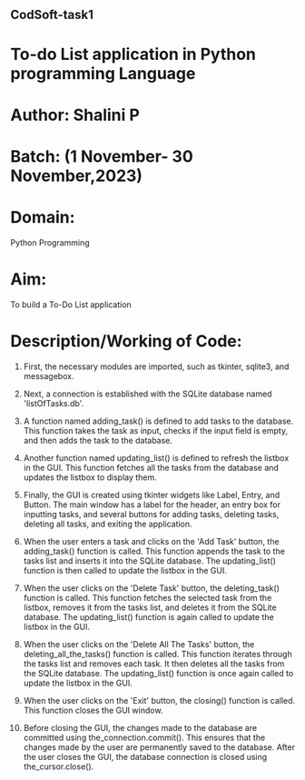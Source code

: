 ## CodSoft-task1
# To-do List application in Python programming Language
# Author: Shalini P
# Batch: (1 November- 30 November,2023)
# Domain: 
Python Programming
# Aim: 
To build a To-Do List application
# Description/Working of Code:
1. First, the necessary modules are imported, such as tkinter, sqlite3, and messagebox.

2. Next, a connection is established with the SQLite database named 'listOfTasks.db'.

3. A function named adding_task() is defined to add tasks to the database. This function takes the task as input, checks if the input field is empty, and then adds the task to the database.

4. Another function named updating_list() is defined to refresh the listbox in the GUI. This function fetches all the tasks from the database and updates the listbox to display them.

5. Finally, the GUI is created using tkinter widgets like Label, Entry, and Button. The main window has a label for the header, an entry box for inputting tasks, and several buttons for adding tasks, deleting tasks, deleting all tasks, and exiting the application.

6. When the user enters a task and clicks on the 'Add Task' button, the adding_task() function is called. This function appends the task to the tasks list and inserts it into the SQLite database. The updating_list() function is then called to update the listbox in the GUI.

7. When the user clicks on the 'Delete Task' button, the deleting_task() function is called. This function fetches the selected task from the listbox, removes it from the tasks list, and deletes it from the SQLite database. The updating_list() function is again called to update the listbox in the GUI.

8. When the user clicks on the 'Delete All The Tasks' button, the deleting_all_the_tasks() function is called. This function iterates through the tasks list and removes each task. It then deletes all the tasks from the SQLite database. The updating_list() function is once again called to update the listbox in the GUI.

9. When the user clicks on the 'Exit' button, the closing() function is called. This function closes the GUI window.

10. Before closing the GUI, the changes made to the database are committed using the_connection.commit(). This ensures that the changes made by the user are permanently saved to the database. After the user closes the GUI, the database connection is closed using the_cursor.close().
